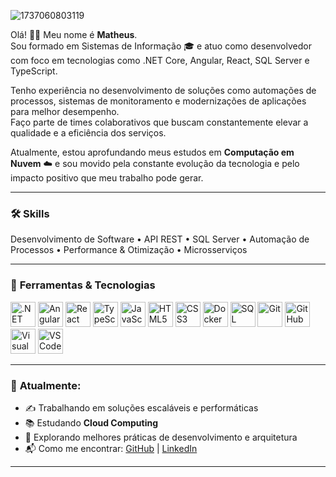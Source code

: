 ![1737060803119](https://github.com/user-attachments/assets/88d0fb8c-0070-4b44-8dbc-da3d66f490fc)

Olá! 👋🏻 Meu nome é **Matheus**.  
Sou formado em Sistemas de Informação 🎓 e atuo como desenvolvedor com foco em tecnologias como .NET Core, Angular, React, SQL Server e TypeScript.

Tenho experiência no desenvolvimento de soluções como automações de processos, sistemas de monitoramento e modernizações de aplicações para melhor desempenho.  
Faço parte de times colaborativos que buscam constantemente elevar a qualidade e a eficiência dos serviços.

Atualmente, estou aprofundando meus estudos em **Computação em Nuvem** ☁️ e sou movido pela constante evolução da tecnologia e pelo impacto positivo que meu trabalho pode gerar.

---

### 🛠️ **Skills**
Desenvolvimento de Software • API REST • SQL Server • Automação de Processos • Performance & Otimização • Microsserviços

---

### 🔧 **Ferramentas & Tecnologias**

<p float="left">
 <img src="https://cdn.jsdelivr.net/gh/devicons/devicon/icons/dotnetcore/dotnetcore-original.svg" width="40" alt=".NET Core"/>
  <img src="https://cdn.jsdelivr.net/gh/devicons/devicon/icons/angularjs/angularjs-original.svg" width="40" alt="Angular"/>
  <img src="https://cdn.jsdelivr.net/gh/devicons/devicon/icons/react/react-original.svg" width="40" alt="React"/>
  <img src="https://cdn.jsdelivr.net/gh/devicons/devicon/icons/typescript/typescript-original.svg" width="40" alt="TypeScript"/>
  <img src="https://cdn.jsdelivr.net/gh/devicons/devicon/icons/javascript/javascript-original.svg" width="40" alt="JavaScript"/>
  <img src="https://cdn.jsdelivr.net/gh/devicons/devicon/icons/html5/html5-original.svg" width="40" alt="HTML5"/>
  <img src="https://cdn.jsdelivr.net/gh/devicons/devicon/icons/css3/css3-original.svg" width="40" alt="CSS3"/>
  <img src="https://cdn.jsdelivr.net/gh/devicons/devicon/icons/docker/docker-original.svg" width="40" alt="Docker"/>
  <img src="https://cdn.jsdelivr.net/gh/devicons/devicon/icons/microsoftsqlserver/microsoftsqlserver-plain.svg" width="40" alt="SQL Server"/>
  <img src="https://cdn.jsdelivr.net/gh/devicons/devicon/icons/git/git-original.svg" width="40" alt="Git"/>
  <img src="https://cdn.jsdelivr.net/gh/devicons/devicon/icons/github/github-original.svg" width="40" alt="GitHub"/>
  <img src="https://cdn.jsdelivr.net/gh/devicons/devicon/icons/visualstudio/visualstudio-plain.svg" width="40" alt="Visual Studio"/>
  <img src="https://cdn.jsdelivr.net/gh/devicons/devicon/icons/vscode/vscode-original.svg" width="40" alt="VS Code"/>
</p>

---

### 📌 **Atualmente:**
- ✍️ Trabalhando em soluções escaláveis e performáticas
- 📚 Estudando **Cloud Computing**
- 🧠 Explorando melhores práticas de desenvolvimento e arquitetura
- 📬 Como me encontrar: [GitHub](https://github.com/MatheusMorais506) | [LinkedIn](https://www.linkedin.com/in/matheus-silva-b12b77194/)

---

